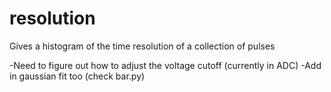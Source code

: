 # resolution
Gives a histogram of the time resolution of a collection of pulses

-Need to figure out how to adjust the voltage cutoff (currently in ADC)
-Add in gaussian fit too (check bar.py)
